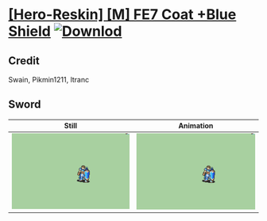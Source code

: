 # [\[Hero-Reskin\] \[M\] FE7 Coat +Blue Shield](./) [![Downlod](https://img.shields.io/badge/Download--red?style=social&logo=github)](https://minhaskamal.github.io/DownGit/#/home?url=https://github.com/Klokinator/FE-Repo/tree/main/Battle%20Animations%2FInfantry%20-%20(Swd)%20Mercenaries%20and%20Heroes%2F%5BHero-Reskin%5D%20%5BM%5D%20FE7%20Coat%20%2BBlue%20Shield%2F1.%20Sword)

## Credit

Swain, Pikmin1211, ltranc

## Sword

| Still | Animation |
| :---: | :-------: |
| ![Sword still](./Sword_000.png) | ![Sword animation](./Sword.gif) |
